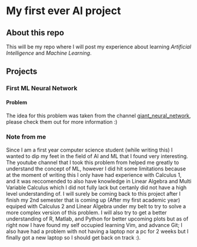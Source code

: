 # My first ever AI project

## About this repo

This will be my repo where I will post my experience about learning *Artificial Intelligence* and *Machine Learning*.

## Projects

### First ML Neural Network

#### Problem

The idea for this problem was taken from the channel [giant_neural_network](https://www.youtube.com/@giantneuralnetwork), please check them out for more information :)

### Note from me

Since I am a first year computer science student (while writing this) I wanted to dip my feet in the field of AI and ML that I found very interesting.
The youtube channel that I took this problem from helped me greatly to understand the concept of ML, however I did hit some limitations because at the moment of writing this I only
have had experience with Calculus 1, and it was reccomended to also have knowledge in Linear Algebra and Multi Variable Calculus which I did not fully lack but certanly did not have a high level
understanding of. I will surely be coming back to this project after I finish my 2nd semester that is coming up (After my first academic year) equiped with Calculus 2 and Linear Algebra under my belt
to try to solve a more complex version of this problem. I will also try to get a better understanding of R, Matlab, and Python for better upcoming plots but as of right now I have found my self
occupied learning Vim, and advance Git; I also have had a problem with not having a laptop nor a pc for 2 weeks but I finally got a new laptop so I should get back on track :).

